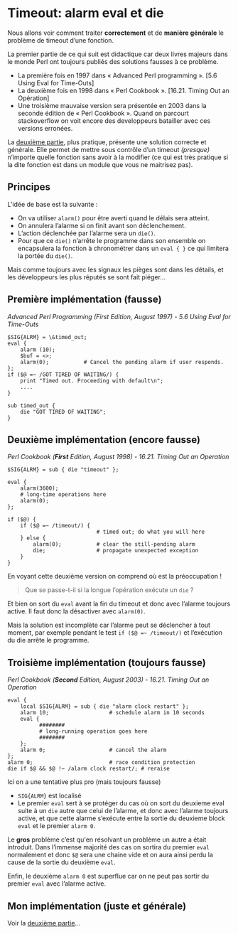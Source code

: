 # Timeout: alarm eval et die
Nous allons voir comment traiter **correctement** et de **manière générale** le problème de timeout d’une fonction.

La premier partie de ce qui suit est didactique car deux livres majeurs dans le monde Perl ont toujours publiés des solutions fausses à ce problème.
- La première fois en 1997 dans « Advanced Perl programming ». [5.6 Using Eval for Time-Outs]
- La deuxième fois en 1998 dans « Perl Cookbook ». [16.21. Timing Out an Opération]
- Une troisième mauvaise version sera présentée en 2003 dans la seconde édition de « Perl Cookbook ».
Quand on parcourt stackoverflow on voit encore des developpeurs batailler avec ces versions erronées.

La [deuxième partie](/fr/timeout_alarm_eval_die_wrong "Timeout ok"), plus pratique, présente une solution correcte et générale. Elle permet de mettre sous contrôle d’un timeout _(presque)_ n’importe quelle fonction sans avoir à la modifier (ce qui est très pratique si la dite fonction est dans un module que vous ne maitrisez pas).

## Principes
L’idée de base est la suivante :
*	On va utiliser `alarm()` pour être averti quand le délais sera atteint.
*	On annulera l’alarme si on finit avant son déclenchement.
*	L’action déclenchée par l’alarme sera un `die()`.
*	Pour que ce `die()` n’arrête le programme dans son ensemble on encapsulera la fonction à chronométrer dans un `eval { }` ce qui limitera la portée du `die()`.

Mais comme toujours avec les signaux les pièges sont dans les détails, et les développeurs les plus réputés se sont fait piéger...

## Première implémentation (fausse)

_Advanced Perl Programming (First Edition, August 1997) - 5.6 Using Eval for Time-Outs_

``` perl{.line-numbers}
$SIG{ALRM} = \&timed_out;
eval {
    alarm (10);
    $buf = <>;
    alarm(0);           # Cancel the pending alarm if user responds.
};
if ($@ =~ /GOT TIRED OF WAITING/) {
    print "Timed out. Proceeding with default\n";
    ....
}

sub timed_out {
    die "GOT TIRED OF WAITING";
}
```

## Deuxième implémentation (encore fausse)

_Perl Cookbook (**First** Edition, August 1998) - 16.21. Timing Out an Operation_

``` perl{.line-numbers}
$SIG{ALRM} = sub { die "timeout" };

eval {
    alarm(3600);
    # long-time operations here
    alarm(0);
};

if ($@) {
    if ($@ =~ /timeout/) {
                            # timed out; do what you will here
    } else {
        alarm(0);           # clear the still-pending alarm
        die;                # propagate unexpected exception
    }
}
```
En voyant cette deuxième version on comprend où est la préoccupation !

> Que se passe-t-il si la longue l’opération exécute un `die` ? 

Et bien on sort du `eval` avant la fin du timeout et donc avec l’alarme toujours active.
Il faut donc la désactiver avec `alarm(0)`.

Mais la solution est incomplète car l’alarme peut se déclencher à tout moment, 
par exemple pendant le test `if ($@ =~ /timeout/)` et l’exécution du die arrête le programme.

## Troisième implémentation (toujours fausse)

_Perl Cookbook (**Second** Edition, August 2003) - 16.21. Timing Out an Operation_

``` perl{.line-numbers}
eval {
    local $SIG{ALRM} = sub { die "alarm clock restart" };
    alarm 10;                   # schedule alarm in 10 seconds
    eval {
          ########
          # long-running operation goes here
          ########
    };
    alarm 0;                    # cancel the alarm
};
alarm 0;                        # race condition protection
die if $@ && $@ !~ /alarm clock restart/; # reraise
```
Ici on a une tentative plus pro (mais toujours fausse)
-	`SIG{ALRM}` est localisé
-	Le premier `eval` sert à se protéger du cas où on sort du deuxieme eval suite à un `die` autre que celui de l’alarme, et donc avec l’alarme toujours active, et que cette alarme s’exécute entre la sortie du deuxieme block `eval` et le premier `alarm 0`.

Le **gros** problème c’est qu'en résolvant un problème un autre a était introduit. Dans l’immense majorité des cas on sortira du premier `eval` normalement et donc `$@` sera une chaine vide et on aura ainsi perdu la cause de la sortie du deuxième `eval`.

Enfin, le deuxième `alarm 0` est superflue car on ne peut pas sortir du premier `eval` avec l’alarme active.

## Mon implémentation (juste et générale)
Voir la [deuxième partie](/fr/timeout_alarm_eval_die_wrong "Timeout ok")...
